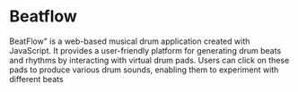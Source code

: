 # Beatflow
BeatFlow" is a web-based musical drum application created with JavaScript. It provides a user-friendly platform for generating drum beats and rhythms by interacting with virtual drum pads. Users can click on these pads to produce various drum sounds, enabling them to experiment with different beats 
